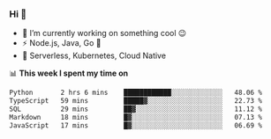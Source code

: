 ### Hi 👋

<!--
**nodejh/nodejh** is a ✨ _special_ ✨ repository because its `README.md` (this file) appears on your GitHub profile.

Here are some ideas to get you started:

- 🔭 I’m currently working on ...
- 🌱 I’m currently learning ...
- 👯 I’m looking to collaborate on ...
- 🤔 I’m looking for help with ...
- 💬 Ask me about ...
- 📫 How to reach me: ...
- 😄 Pronouns: ...
- ⚡ Fun fact: ...
-->

- 🔭 I’m currently working on something cool :wink:
- ⚡ Node.js, Java, Go :thought_balloon:
- 🤖 Serverless, Kubernetes, Cloud Native

📊 **This week I spent my time on**

<!--START_SECTION:waka-->

```txt
Python       2 hrs 6 mins    ████████████░░░░░░░░░░░░░   48.06 %
TypeScript   59 mins         █████▓░░░░░░░░░░░░░░░░░░░   22.73 %
SQL          29 mins         ██▓░░░░░░░░░░░░░░░░░░░░░░   11.12 %
Markdown     18 mins         █▓░░░░░░░░░░░░░░░░░░░░░░░   07.13 %
JavaScript   17 mins         █▓░░░░░░░░░░░░░░░░░░░░░░░   06.69 %
```

<!--END_SECTION:waka-->


<!--
:traffic_light: **Visitors**

![visitors](https://visitor-badge.glitch.me/badge?page_id=nodejh.nodejh)
-->
